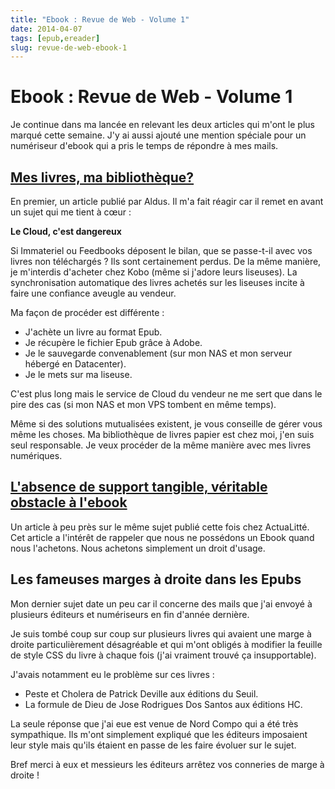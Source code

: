 ```yaml
---
title: "Ebook : Revue de Web - Volume 1"
date: 2014-04-07
tags: [epub,ereader]
slug: revue-de-web-ebook-1
---
```

# Ebook : Revue de Web - Volume 1

Je continue dans ma lancée en relevant les deux articles qui m'ont le plus marqué cette semaine. J'y ai aussi ajouté une mention spéciale pour un numériseur d'ebook qui a pris le temps de répondre à mes mails.

## [Mes livres, ma bibliothèque?](http://aldus2006.typepad.fr/mon_weblog/2014/04/mes-livres-ma-bibliothèque.html)

En premier, un article publié par Aldus. Il m'a fait réagir car il remet en avant un sujet qui me tient à cœur :

**Le Cloud, c'est dangereux**

Si Immateriel ou Feedbooks déposent le bilan, que se passe-t-il avec vos livres non téléchargés ? Ils sont certainement perdus. De la même manière, je m'interdis d'acheter chez Kobo (même si j'adore leurs liseuses). La synchronisation automatique des livres achetés sur les liseuses incite à faire une confiance aveugle au vendeur.

Ma façon de procéder est différente :

 * J'achète un livre au format Epub.
 * Je récupère le fichier Epub grâce à Adobe.
 * Je le sauvegarde convenablement (sur mon NAS et mon serveur hébergé en Datacenter).
 * Je le mets sur ma liseuse.

C'est plus long mais le service de Cloud du vendeur ne me sert que dans le pire des cas (si mon NAS et mon VPS tombent en même temps).

Même si des solutions mutualisées existent, je vous conseille de gérer vous même les choses. Ma bibliothèque de livres papier est chez moi, j'en suis seul responsable. Je veux procéder de la même manière avec mes livres numériques.

## [L'absence de support tangible, véritable obstacle à l'ebook](http://www.actualitte.com/usages/l-absence-de-support-tangible-veritable-obstacle-a-l-ebook-49333.htm)

Un article à peu près sur le même sujet publié cette fois chez ActuaLitté. Cet article a l'intérêt de rappeler que nous ne possédons un Ebook quand nous l'achetons. Nous achetons simplement un droit d'usage.

## Les fameuses marges à droite dans les Epubs

Mon dernier sujet date un peu car il concerne des mails que j'ai envoyé à plusieurs éditeurs et numériseurs en fin d'année dernière.

Je suis tombé coup sur coup sur plusieurs livres qui avaient une marge à droite particulièrement désagréable et qui m'ont obligés à modifier la feuille de style CSS du livre à chaque fois (j'ai vraiment trouvé ça insupportable).

J'avais notamment eu le problème sur ces livres :

 * Peste et Cholera de Patrick Deville aux éditions du Seuil.
 * La formule de Dieu de Jose Rodrigues Dos Santos aux éditions HC.

La seule réponse que j'ai eue est venue de Nord Compo qui a été très sympathique. Ils m'ont simplement expliqué que les éditeurs imposaient leur style mais qu'ils étaient en passe de les faire évoluer sur le sujet.

Bref merci à eux et messieurs les éditeurs arrêtez vos conneries de marge à droite !
